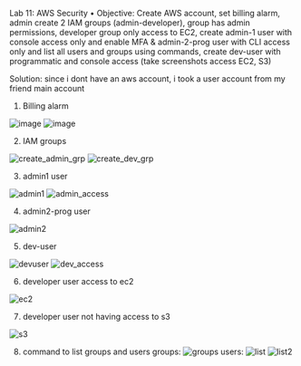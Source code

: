 Lab 11: AWS Security
• Objective: Create AWS account, set billing alarm, admin create 2 IAM groups (admin-developer),
group has admin permissions, developer group only access to EC2, 
create admin-1 user with console access only and enable MFA & admin-2-prog user with CLI access only and list all users and groups using commands, 
create dev-user with programmatic and console access (take screenshots access EC2, S3)

Solution:
since i dont have an aws account, i took a user account from my friend main account

1. Billing alarm

![image](https://github.com/user-attachments/assets/20d9f6f1-64bc-46a4-8005-0e56f4d1252c)
![image](https://github.com/user-attachments/assets/b46839a6-2435-4214-82b7-c861cefed4ad)


2. IAM groups

![create_admin_grp](https://github.com/user-attachments/assets/1e7f05c6-a02f-48b9-a81d-6d6d3051ee43)
![create_dev_grp](https://github.com/user-attachments/assets/268be201-25ad-476f-bbb9-4dc16f24eba0)


3. admin1 user

![admin1](https://github.com/user-attachments/assets/f5ad1452-50b3-42ac-b2cb-102ef913b6b3)
![admin_access](https://github.com/user-attachments/assets/5c0a9faa-e32c-40de-8904-45f3d572f498)

4. admin2-prog user

![admin2](https://github.com/user-attachments/assets/49b18e35-b451-4348-a8c9-f3320571d52b)

5. dev-user

![devuser](https://github.com/user-attachments/assets/caa6f6f1-2fbe-43db-8dd1-c31ca512a3ef)
![dev_access](https://github.com/user-attachments/assets/3454a821-8467-433a-aee4-048ad29a450b)

6. developer user access to ec2

![ec2](https://github.com/user-attachments/assets/b7c5494b-6cc4-401c-9f89-89a1c3f4e35a)

7. developer user not having access to s3

![s3](https://github.com/user-attachments/assets/c82b320e-acc2-4532-a5a9-9dd144f888c6)

8. command to list groups and users
groups:
![groups](https://github.com/user-attachments/assets/7d328a12-fc5e-4b74-b123-31ef3cbdbbe2)
users:
![list](https://github.com/user-attachments/assets/12af630a-efc8-476b-a806-d49412783eeb)
![list2](https://github.com/user-attachments/assets/aaebddae-ac6c-4fe1-8950-fe4b496fc831)


    
